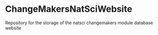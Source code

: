 # ChangeMakersNatSciWebsite
Repository for the storage of the natsci changemakers module database website

